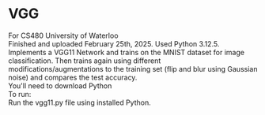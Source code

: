 # VGG

For CS480 University of Waterloo  
Finished and uploaded February 25th, 2025. Used Python 3.12.5. Implements a VGG11 Network and trains on the MNIST dataset for image classification. Then trains again using different modifications/augmentations to the training set (flip and blur using Gaussian noise) and compares the test accuracy.  
You'll need to download Python  
To run:  
Run the vgg11.py file using installed Python.  
